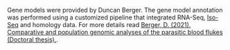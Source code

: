 Gene models were provided by Duncan Berger. The gene model annotation was performed using a customized pipeline that integrated RNA-Seq, [Iso-Seq](https://www.pacb.com/blog/introduction-of-the-iso-seq-method-state-of-the-art-for-full-length-transcriptome-sequencing/) and homology data. For more details read [Berger, D. (2021). Comparative and population genomic analyses of the parasitic blood flukes (Doctoral thesis).](https://doi.org/10.17863/CAM.86667).
